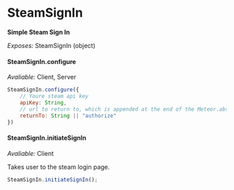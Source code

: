 # SteamSignIn

**Simple Steam Sign In**

*Exposes:* SteamSignIn (object)

#### SteamSignIn.configure

*Avaliable:* Client, Server

```javascript
SteamSignIn.configure({
    // Youre steam api key
    apiKey: String,
    // url to return to, which is appended at the end of the Meteor.absoluteUr
    returnTo: String || "authorize"
})
```

#### SteamSignIn.initiateSignIn

*Avaliable:* Client

Takes user to the steam login page.

```javascript
SteamSignIn.initiateSignIn();
```